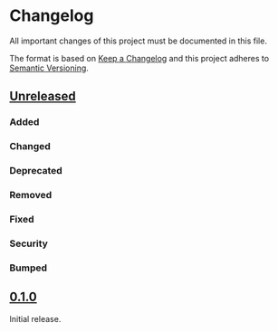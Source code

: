 # Changelog

All important changes of this project must be documented in this file.

The format is based on [Keep a Changelog](http://keepachangelog.com/en/1.0.0/)
and this project adheres to [Semantic Versioning](http://semver.org/spec/v2.0.0.html).

## [Unreleased](https://github.com/bitPogo/kfixture/compare/main)

### Added

### Changed

### Deprecated

### Removed

### Fixed

### Security

### Bumped

## [0.1.0](https://github.com/bitPogo/kfixture/compare/releases/tag/v0.1.0)

Initial release.
